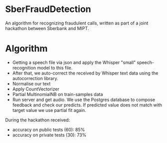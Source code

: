 # SberFraudDetection
An algorithm for recognizing fraudulent calls, written as part of a joint hackathon between Sberbank and MIPT.

# Algorithm
* Getting a speech file via json and apply the Whisper "small" speech-recognition model to this file.
* After that, we auto-correct the received by Whisper text data using the autocorrection library.
* Normalise our text
* Apply CountVectorizer
* Partial MultinomialNB on train-samples data
* Run server and get audio. We use the Postgres database to compose feedback and check our predicts. If predicted value does not match with target value we use partial fit again.

During the hackathon received:
* accuracy on public tests (60): 85%
* accuracy on private tests (30): 73%
